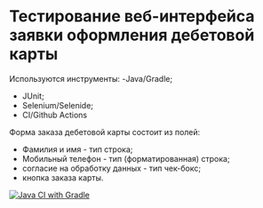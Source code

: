# Тестирование веб-интерфейса заявки оформления дебетовой карты

Используются инструменты:
-Java/Gradle;
- JUnit;
- Selenium/Selenide;
- CI/Github Actions

Форма заказа дебетовой карты состоит из полей:
- Фамилия и имя - тип строка;
- Мобильный телефон - тип (форматированная) строка;
- согласие на обработку данных - тип чек-бокс;
- кнопка заказа карты.

[![Java CI with Gradle](https://github.com/rtmwrk/jhw14/actions/workflows/gradle.yml/badge.svg?event=push)](https://github.com/rtmwrk/jhw14/actions/workflows/gradle.yml)
